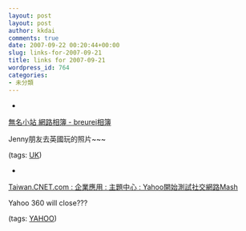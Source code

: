 ```yaml
---
layout: post
layout: post
author: kkdai
comments: true
date: 2007-09-22 00:20:44+00:00
slug: links-for-2007-09-21
title: links for 2007-09-21
wordpress_id: 764
categories:
- 未分類
---
```



	
  * 
		

[無名小站 網路相簿 - breurei相簿](http://www.wretch.cc/album/breurei)


		

Jenny朋友去英國玩的照片~~~


		

(tags: [UK](http://del.icio.us/kkdai/UK))


	

	
  * 
		

[Taiwan.CNET.com : 企業應用 : 主題中心 : Yahoo開始測試社交網路Mash](http://taiwan.cnet.com/enterprise/topic/0,2000062938,20123786,00.htm)


		

Yahoo 360   will close???


		

(tags: [YAHOO](http://del.icio.us/kkdai/YAHOO))


	



